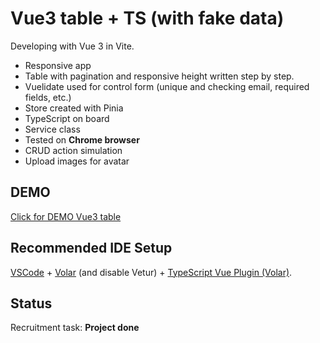# Vue3 table + TS (with fake data)

Developing with Vue 3 in Vite.

-   Responsive app
-   Table with pagination and responsive height written step by step.
-   Vuelidate used for control form (unique and checking email, required fields, etc.)
-   Store created with Pinia
-   TypeScript on board
-   Service class
-   Tested on <b>Chrome browser</b>
-   CRUD action simulation
-   Upload images for avatar

## DEMO

[Click for DEMO Vue3 table](https://markficht.github.io/vue3-table-fake-data/)

## Recommended IDE Setup

[VSCode](https://code.visualstudio.com/) + [Volar](https://marketplace.visualstudio.com/items?itemName=Vue.volar) (and disable Vetur) + [TypeScript Vue Plugin (Volar)](https://marketplace.visualstudio.com/items?itemName=Vue.vscode-typescript-vue-plugin).

## Status

Recruitment task: <b>Project done</b>
